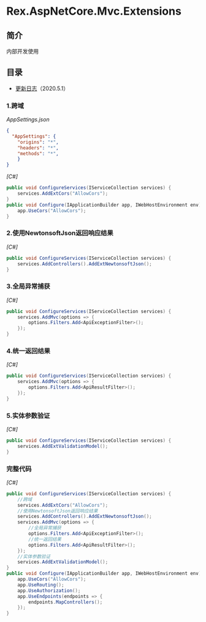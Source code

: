 # Rex.AspNetCore.Mvc.Extensions

## 简介
内部开发使用

## 目录
* [更新日志](CHANGELOG.md "更新日志")（2020.5.1）

### 1.跨域
*AppSettings.json*
```JSON
{
  "AppSettings": {
    "origins": "*",
    "headers": "*",
    "methods": "*",
    }
}
```


*[C#]*
```csharp
public void ConfigureServices(IServiceCollection services) {
    services.AddExtCors("AllowCors");
}
public void Configure(IApplicationBuilder app, IWebHostEnvironment env) {
    app.UseCors("AllowCors");
}
```


### 2.使用NewtonsoftJson返回响应结果
*[C#]*
```csharp
public void ConfigureServices(IServiceCollection services) {
    services.AddControllers().AddExtNewtonsoftJson();
}
```


### 3.全局异常捕获
*[C#]*
```csharp
public void ConfigureServices(IServiceCollection services) {
    services.AddMvc(options => {
        options.Filters.Add<ApiExceptionFilter>();
    });
}
```


### 4.统一返回结果
*[C#]*
```csharp
public void ConfigureServices(IServiceCollection services) {
    services.AddMvc(options => {
        options.Filters.Add<ApiResultFilter>();
    });
}
```


### 5.实体参数验证
*[C#]*
```csharp
public void ConfigureServices(IServiceCollection services) {
    services.AddExtValidationModel();
}
```


### 完整代码
*[C#]*
```csharp
public void ConfigureServices(IServiceCollection services) {
    //跨域
    services.AddExtCors("AllowCors");
    //使用NewtonsoftJson返回响应结果
    services.AddControllers().AddExtNewtonsoftJson();
    services.AddMvc(options => {
        //全局异常捕获
        options.Filters.Add<ApiExceptionFilter>();
        //统一返回结果
        options.Filters.Add<ApiResultFilter>();
    });
    //实体参数验证
    services.AddExtValidationModel();
}
public void Configure(IApplicationBuilder app, IWebHostEnvironment env) {
    app.UseCors("AllowCors");
    app.UseRouting();
    app.UseAuthorization();
    app.UseEndpoints(endpoints => {
        endpoints.MapControllers();
    });
}
```
